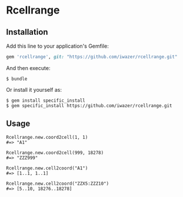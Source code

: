 # Rcellrange

## Installation

Add this line to your application's Gemfile:

```ruby
gem 'rcellrange', git: "https://github.com/iwazer/rcellrange.git"
```

And then execute:

    $ bundle

Or install it yourself as:

    $ gem install specific_install
    $ gem specific_install https://github.com/iwazer/rcellrange.git

## Usage

```
Rcellrange.new.coord2cell(1, 1)
#=> "A1"

Rcellrange.new.coord2cell(999, 18278)
#=> "ZZZ999"

Rcellrange.new.cell2coord("A1")
#=> [1..1, 1..1]

Rcellrange.new.cell2coord("ZZX5:ZZZ10")
#=> [5..10, 18276..18278]
```
